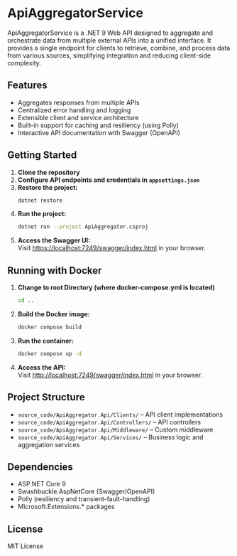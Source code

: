 # ApiAggregatorService

ApiAggregatorService is a .NET 9 Web API designed to aggregate and orchestrate data from multiple external APIs into a unified interface. It provides a single endpoint for clients to retrieve, combine, and process data from various sources, simplifying integration and reducing client-side complexity.

## Features

- Aggregates responses from multiple APIs
- Centralized error handling and logging
- Extensible client and service architecture
- Built-in support for caching and resiliency (using Polly)
- Interactive API documentation with Swagger (OpenAPI)

## Getting Started

1. **Clone the repository**
2. **Configure API endpoints and credentials in `appsettings.json`**
3. **Restore the project:**
   ```sh
   dotnet restore
   ```
3. **Run the project:**
   ```sh
   dotnet run --project ApiAggregator.csproj
   ```
4. **Access the Swagger UI:**  
   Visit [https://localhost:7249/swagger/index.html](https://localhost:7249/swagger/index.html) in your browser.

## Running with Docker

1. **Change to root Directory (where docker-compose.yml is located)**
    ```sh
   cd ..
   ```
2. **Build the Docker image:**
   ```sh
   docker compose build
   ```
3. **Run the container:**
   ```sh
   docker compose up -d
   ```
4. **Access the API:**  
   Visit [http://localhost:7249/swagger/index.html](http://localhost:7249/swagger/index.html) in your browser.

## Project Structure

- `source_code/ApiAggregator.Api/Clients/` – API client implementations
- `source_code/ApiAggregator.Api/Controllers/` – API controllers
- `source_code/ApiAggregator.Api/Middleware/` – Custom middleware
- `source_code/ApiAggregator.Api/Services/` – Business logic and aggregation services

## Dependencies

- ASP.NET Core 9
- Swashbuckle.AspNetCore (Swagger/OpenAPI)
- Polly (resiliency and transient-fault-handling)
- Microsoft.Extensions.* packages

## License

MIT License
